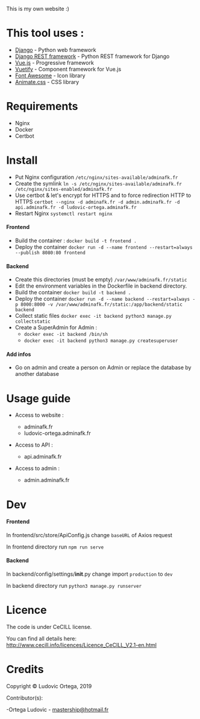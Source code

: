 This is my own website :)

# This tool uses :

* [Django](https://twig.symfony.com/) - Python web framework
* [Django REST framework](https://www.django-rest-framework.org/) - Python REST framework for Django
* [Vue.js](https://vuejs.org/) - Progressive framework
* [Vuetify](https://vuetifyjs.com/en/) - Component framework for Vue.js
* [Font Awesome](https://fontawesome.com/) - Icon library
* [Animate.css](https://daneden.github.io/animate.css/) - CSS library

# Requirements

- Nginx
- Docker
- Certbot

# Install

- Put Nginx configuration `/etc/nginx/sites-available/adminafk.fr`
- Create the symlink `ln -s /etc/nginx/sites-available/adminafk.fr /etc/nginx/sites-enabled/adminafk.fr`
- Use certbot & let's encrypt for HTTPS and to force redirection HTTP to HTTPS `certbot --nginx -d adminafk.fr -d admin.adminafk.fr -d api.adminafk.fr -d ludovic-ortega.adminafk.fr`
- Restart Nginx `systemctl restart nginx`

#### Frontend

- Build the container : `docker build -t frontend .`
- Deploy the container `docker run -d --name frontend --restart=always --publish 8080:80 frontend`

#### Backend

- Create this directories (must be empty) `/var/www/adminafk.fr/static`
- Edit the environment variables in the Dockerfile in backend directory.
- Build the container `docker build -t backend .`
- Deploy the container `docker run -d --name backend --restart=always -p 8000:8000 -v /var/www/adminafk.fr/static:/app/backend/static backend`
- Collect static files `docker exec -it backend python3 manage.py collectstatic`
- Create a SuperAdmin for Admin : 
    * `docker exec -it backend /bin/sh`  
    * `docker exec -it backend python3 manage.py createsuperuser`  

#### Add infos

- Go on admin and create a person on Admin or replace the database by another database

# Usage guide

- Access to website :
    * adminafk.fr
    * ludovic-ortega.adminafk.fr

- Access to API :
    * api.adminafk.fr
    
- Access to admin :
    * admin.adminafk.fr

# Dev

#### Frontend

In frontend/src/store/ApiConfig.js change `baseURL` of Axios request

In frontend directory run `npm run serve`

#### Backend

In backend/config/settings/__init__.py change import `production` to `dev`

In backend directory run `python3 manage.py runserver`

# Licence

The code is under CeCILL license.

You can find all details here: http://www.cecill.info/licences/Licence_CeCILL_V2.1-en.html

# Credits

Copyright © Ludovic Ortega, 2019

Contributor(s):

-Ortega Ludovic - mastership@hotmail.fr
